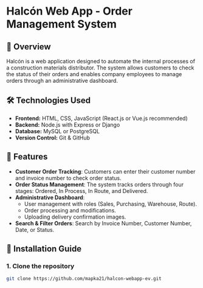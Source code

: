 # Halcón Web App - Order Management System

## 📌 Overview
Halcón is a web application designed to automate the internal processes of a construction materials distributor. The system allows customers to check the status of their orders and enables company employees to manage orders through an administrative dashboard.

## 🛠 Technologies Used
- **Frontend:** HTML, CSS, JavaScript (React.js or Vue.js recommended)
- **Backend:** Node.js with Express or Django
- **Database:** MySQL or PostgreSQL
- **Version Control:** Git & GitHub

## 🔑 Features
- **Customer Order Tracking**: Customers can enter their customer number and invoice number to check order status.
- **Order Status Management**: The system tracks orders through four stages: Ordered, In Process, In Route, and Delivered.
- **Administrative Dashboard**:
  - User management with roles (Sales, Purchasing, Warehouse, Route).
  - Order processing and modifications.
  - Uploading delivery confirmation images.
- **Search & Filter Orders**: Search by Invoice Number, Customer Number, Date, or Status.

## 🚀 Installation Guide
### **1. Clone the repository**
```bash
git clone https://github.com/mapka21/halcon-webapp-ev.git
